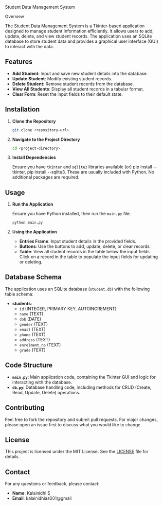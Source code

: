 
Student Data Management System

Overview

The Student Data Management System is a Tkinter-based application designed to manage student information efficiently. It allows users to add, update, delete, and view student records. The application uses an SQLite database to store student data and provides a graphical user interface (GUI) to interact with the data.

## Features

- **Add Student**: Input and save new student details into the database.
- **Update Student**: Modify existing student records.
- **Delete Student**: Remove student records from the database.
- **View All Students**: Display all student records in a tabular format.
- **Clear Form**: Reset the input fields to their default state.

## Installation

1. **Clone the Repository**

   ```bash
   git clone <repository-url>
   ```

2. **Navigate to the Project Directory**

   ```bash
   cd <project-directory>
   ```

3. **Install Dependencies**

   Ensure you have `tkinter` and `sqlite3` libraries available (or) pip install --tkinter, pip install --sqlite3. These are usually included with Python. No additional packages are required.

## Usage

1. **Run the Application**

   Ensure you have Python installed, then run the `main.py` file:

   ```bash
   python main.py
   ```

2. **Using the Application**

   - **Entries Frame**: Input student details in the provided fields.
   - **Buttons**: Use the buttons to add, update, delete, or clear records.
   - **Table**: View all student records in the table below the input fields. Click on a record in the table to populate the input fields for updating or deleting.

## Database Schema

The application uses an SQLite database (`student.db`) with the following table schema:

- **students**:
  - `id` (INTEGER, PRIMARY KEY, AUTOINCREMENT)
  - `name` (TEXT)
  - `dob` (DATE)
  - `gender` (TEXT)
  - `email` (TEXT)
  - `phone` (TEXT)
  - `address` (TEXT)
  - `enrolment_no` (TEXT)
  - `grade` (TEXT)

## Code Structure

- **`main.py`**: Main application code, containing the Tkinter GUI and logic for interacting with the database.
- **`db.py`**: Database handling code, including methods for CRUD (Create, Read, Update, Delete) operations.

## Contributing

Feel free to fork the repository and submit pull requests. For major changes, please open an issue first to discuss what you would like to change.

## License

This project is licensed under the MIT License. See the [LICENSE](LICENSE) file for details.

## Contact

For any questions or feedback, please contact:

- **Name**: Kalainidhi S
- **Email**: kalainidhias001@gmail

